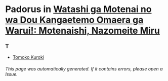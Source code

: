 # Padorus in [Watashi ga Motenai no wa Dou Kangaetemo Omaera ga Warui!: Motenaishi, Nazomeite Miru](https://myanimelist.net/anime/20449/Watashi_ga_Motenai_no_wa_Dou_Kangaetemo_Omaera_ga_Warui__Motenaishi_Nazomeite_Miru)

### T
* [Tomoko Kuroki](https://github.com/shadow578/Project-Padoru/blob/master/table-of-contents/characters/TomokoKuroki.md)

###### This page was automatically generated. If it contains errors, please open a Issue.
